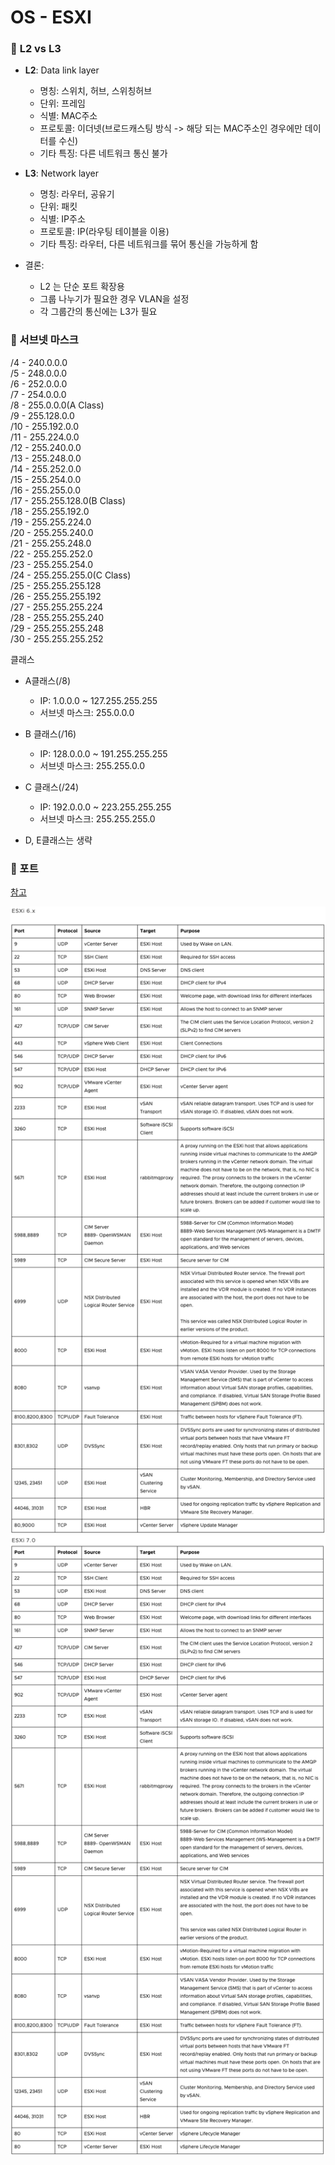 # OS - ESXI

### 🦋 **L2** vs **L3**

- **L2**: Data link layer

  - 명칭: 스위치, 허브, 스위칭허브
  - 단위: 프레임
  - 식별: MAC주소
  - 프로토콜: 이더넷(브로드캐스팅 방식 -> 해당 되는 MAC주소인 경우에만 데이터를 수신)
  - 기타 특징: 다른 네트워크 통신 불가

- **L3**: Network layer

  - 명칭: 라우터, 공유기
  - 단위: 패킷
  - 식별: IP주소
  - 프로토콜: IP(라우팅 테이블을 이용)
  - 기타 특징: 라우터, 다른 네트워크를 묶어 통신을 가능하게 함

- 결론:
  - L2 는 단순 포트 확장용
  - 그룹 나누기가 필요한 경우 VLAN을 설정
  - 각 그룹간의 통신에는 L3가 필요

### 🦋 서브넷 마스크

/4 - 240.0.0.0\
/5 - 248.0.0.0\
/6 - 252.0.0.0\
/7 - 254.0.0.0\
/8 - 255.0.0.0(A Class)\
/9 - 255.128.0.0\
/10 - 255.192.0.0\
/11 - 255.224.0.0\
/12 - 255.240.0.0\
/13 - 255.248.0.0\
/14 - 255.252.0.0\
/15 - 255.254.0.0\
/16 - 255.255.0.0\
/17 - 255.255.128.0(B Class)\
/18 - 255.255.192.0\
/19 - 255.255.224.0\
/20 - 255.255.240.0\
/21 - 255.255.248.0\
/22 - 255.255.252.0\
/23 - 255.255.254.0\
/24 - 255.255.255.0(C Class)\
/25 - 255.255.255.128\
/26 - 255.255.255.192\
/27 - 255.255.255.224\
/28 - 255.255.255.240\
/29 - 255.255.255.248\
/30 - 255.255.255.252

클래스

- A클래스(/8)

  - IP: 1.0.0.0 ~ 127.255.255.255
  - 서브넷 마스크: 255.0.0.0

- B 클래스(/16)

  - IP: 128.0.0.0 ~ 191.255.255.255
  - 서브넷 마스크: 255.255.0.0

- C 클래스(/24)

  - IP: 192.0.0.0 ~ 223.255.255.255
  - 서브넷 마스크: 255.255.255.0

- D, E클래스는 생략

### 🦋 포트

[참고](https://kb.vmware.com/s/article/2039095)

![esxi port 6.0](../assets/esxi%20port%206.x.png)\
![esxi port 7.0](../assets/esxi%20port%207.0.png)
